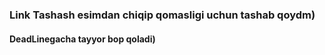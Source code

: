 ### Link Tashash esimdan chiqip qomasligi uchun tashab qoydm)
#### DeadLinegacha tayyor bop qoladi)
